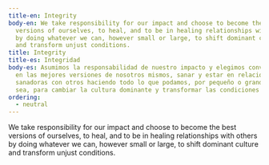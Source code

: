 ```yaml
---
title-en: Integrity
body-en: We take responsibility for our impact and choose to become the best
  versions of ourselves, to heal, and to be in healing relationships with others
  by doing whatever we can, however small or large, to shift dominant culture
  and transform unjust conditions.
title: Integrity
title-es: Integridad
body-es: Asumimos la responsabilidad de nuestro impacto y elegimos convertirnos
  en las mejores versiones de nosotros mismos, sanar y estar en relaciones
  sanadoras con otros haciendo todo lo que podamos, por pequeño o grande que
  sea, para cambiar la cultura dominante y transformar las condiciones injustas.
ordering:
  - neutral
---
```

We take responsibility for our impact and choose to become the best versions of ourselves, to heal, and to be in healing relationships with others by doing whatever we can, however small or large, to shift dominant culture and transform unjust conditions.